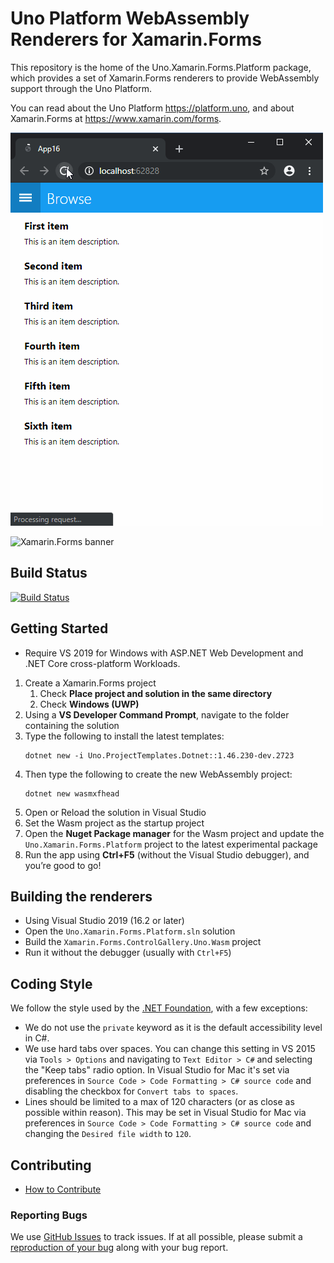 # Uno Platform WebAssembly Renderers for Xamarin.Forms 

This repository is the home of the Uno.Xamarin.Forms.Platform package, which provides a set of Xamarin.Forms renderers to provide WebAssembly support through the Uno Platform.

You can read about the Uno Platform https://platform.uno, and about Xamarin.Forms at https://www.xamarin.com/forms.

![X.F for WebAssembly Samle](docs/20190917-xf-demo.gif)

<img src="banner.png" alt="Xamarin.Forms banner" height="145" >

## Build Status ##

[![Build Status](https://uno-platform.visualstudio.com/Uno%20Platform/_apis/build/status/Uno%20Platform/Uno.Xamarin.Forms%20-%20CI?branchName=uno)](https://uno-platform.visualstudio.com/Uno%20Platform/_build/latest?definitionId=12&branchName=uno)

## Getting Started ##

- Require VS 2019 for Windows with ASP.NET Web Development and .NET Core cross-platform Workloads.

1. Create a Xamarin.Forms project 
    1. Check **Place project and solution in the same directory**
    1. Check **Windows (UWP)**
1. Using a **VS Developer Command Prompt**, navigate to the folder containing the solution
1. Type the following to install the latest templates:
    ```
    dotnet new -i Uno.ProjectTemplates.Dotnet::1.46.230-dev.2723
    ```
1. Then type the following to create the new WebAssembly project:
    ```
    dotnet new wasmxfhead
    ```
1. Open or Reload the solution in Visual Studio 
1. Set the Wasm project as the startup project 
1. Open the **Nuget Package manager** for the Wasm project and update the `Uno.Xamarin.Forms.Platform` project to the latest experimental package 
1. Run the app using **Ctrl+F5** (without the Visual Studio debugger), and you’re good to go!

## Building the renderers ##

- Using Visual Studio 2019 (16.2 or later)
- Open the `Uno.Xamarin.Forms.Platform.sln` solution
- Build the `Xamarin.Forms.ControlGallery.Uno.Wasm` project
- Run it without the debugger (usually with `Ctrl+F5`)

## Coding Style ##

We follow the style used by the [.NET Foundation](https://github.com/dotnet/corefx/blob/master/Documentation/coding-guidelines/coding-style.md), with a few exceptions:

- We do not use the `private` keyword as it is the default accessibility level in C#.
- We use hard tabs over spaces. You can change this setting in VS 2015 via `Tools > Options` and navigating to `Text Editor > C#` and selecting the "Keep tabs" radio option. In Visual Studio for Mac it's set via preferences in `Source Code > Code Formatting > C# source code` and disabling the checkbox for `Convert tabs to spaces`.
- Lines should be limited to a max of 120 characters (or as close as possible within reason). This may be set in Visual Studio for Mac via preferences in `Source Code > Code Formatting > C# source code` and changing the `Desired file width` to `120`.

## Contributing ##

- [How to Contribute](https://github.com/xamarin/Xamarin.Forms/blob/master/.github/CONTRIBUTING.md)

### Reporting Bugs ###

We use [GitHub Issues](https://github.com/xamarin/Xamarin.Forms/issues) to track issues. If at all possible, please submit a [reproduction of your bug](https://gist.github.com/jassmith/92405c300e54a01dcc6d) along with your bug report.
